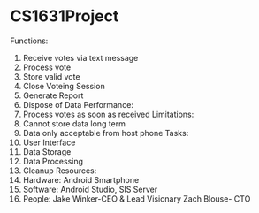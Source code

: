 # CS1631Project
Functions:
  1. Receive votes via text message
  2. Process vote
  3. Store valid vote
  4. Close Voteing Session
  5. Generate Report
  6. Dispose of Data
Performance:
  1. Process votes as soon as received
Limitations:
  1. Cannot store data long term
  2. Data only acceptable from host phone
Tasks:
  1. User Interface
  2. Data Storage
  3. Data Processing
  4. Cleanup
 Resources:
  1. Hardware: Android Smartphone
  2. Software: Android Studio, SIS Server
  3. People: Jake Winker-CEO & Lead Visionary
             Zach Blouse- CTO
